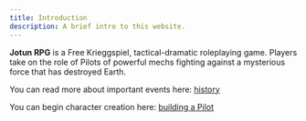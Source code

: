 ```yaml
---
title: Introduction
description: A brief intro to this website.
---
```


**Jotun RPG** is a Free Krieggspiel, tactical-dramatic roleplaying game. Players take on the role of Pilots of powerful mechs fighting against a mysterious force that has destroyed Earth.

You can read more about important events here: [history](/setting/history)

You can begin character creation here: [building a Pilot](/pilot/building-a-pilot)
